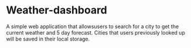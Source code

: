 # Weather-dashboard
A simple web application that allowsusers to search for a city to get the current weather and 5 day forecast. Cities that users previously looked up will be saved in their local storage.